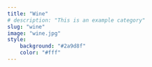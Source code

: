```yaml
---
title: "Wine"
# description: "This is an example category"
slug: "wine"
image: "wine.jpg"
style:
    background: "#2a9d8f"
    color: "#fff"
---
```

